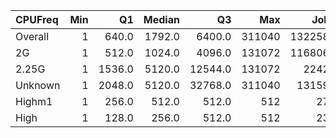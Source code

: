 | CPUFreq   |   Min |     Q1 |   Median |      Q3 |    Max |    Jobs |     Nodeh |   PercentUse |   Users |   Projects |
|:----------|------:|-------:|---------:|--------:|-------:|--------:|----------:|-------------:|--------:|-----------:|
| Overall   |     1 |  640.0 |   1792.0 |  6400.0 | 311040 | 1322582 | 4137872.2 |        100.0 |     929 |        124 |
| 2G        |     1 |  512.0 |   1024.0 |  4096.0 | 131072 | 1168061 | 2750635.1 |         66.5 |     819 |        111 |
| 2.25G     |     1 | 1536.0 |   5120.0 | 12544.0 | 131072 |   22423 |  948905.6 |         22.9 |     122 |         36 |
| Unknown   |     1 | 2048.0 |   5120.0 | 32768.0 | 311040 |  131591 |  438316.4 |         10.6 |     717 |        102 |
| Highm1    |     1 |  256.0 |    512.0 |   512.0 |    512 |     273 |      10.9 |          0.0 |       1 |          1 |
| High      |     1 |  128.0 |    256.0 |   512.0 |    512 |     234 |       4.2 |          0.0 |       1 |          1 |